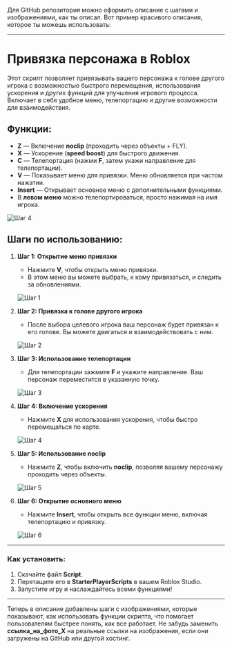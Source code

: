 Для GitHub репозитория можно оформить описание с шагами и изображениями, как ты описал. Вот пример красивого описания, которое ты можешь использовать:

---

# Привязка персонажа в Roblox

Этот скрипт позволяет привязывать вашего персонажа к голове другого игрока с возможностью быстрого перемещения, использования ускорения и других функций для улучшения игрового процесса. Включает в себя удобное меню, телепортацию и другие возможности для взаимодействия.

## Функции:
- **Z** — Включение **noclip** (проходить через объекты + FLY).
- **X** — Ускорение (**speed boost**) для быстрого движения.
- **C** — Телепортация (нажми **F**, затем укажи направление для телепортации).
- **V** — Показывает меню для привязки. Меню обновляется при частом нажатии.
- **Insert** — Открывает основное меню с дополнительными функциями.
- В **левом меню** можно телепортироваться, просто нажимая на имя игрока.

![Шаг 4](https://media.discordapp.net/attachments/1343257652217778267/1343258675166449664/image.png?ex=67bc9ea0&is=67bb4d20&hm=20a5a9a549f89278e7368d1e362a7ff3435d7cc0d726b9a46248680027313f9e&=&format=webp&quality=lossless&width=1216&height=684)

## Шаги по использованию:

1. **Шаг 1: Открытие меню привязки**
    - Нажмите **V**, чтобы открыть меню привязки.
    - В этом меню вы можете выбрать, к кому привязаться, и следить за обновлениями.

    ![Шаг 1](ссылка_на_фото_1)

2. **Шаг 2: Привязка к голове другого игрока**
    - После выбора целевого игрока ваш персонаж будет привязан к его голове. Вы можете двигаться и взаимодействовать с ним.

    ![Шаг 2](ссылка_на_фото_2)

3. **Шаг 3: Использование телепортации**
    - Для телепортации зажмите **F** и укажите направление. Ваш персонаж переместится в указанную точку.

    ![Шаг 3](ссылка_на_фото_3)

4. **Шаг 4: Включение ускорения**
    - Нажмите **X** для использования ускорения, чтобы быстро перемещаться по карте.

    ![Шаг 4](ссылка_на_фото_4)

5. **Шаг 5: Использование noclip**
    - Нажмите **Z**, чтобы включить **noclip**, позволяя вашему персонажу проходить через объекты.

    ![Шаг 5](ссылка_на_фото_5)

6. **Шаг 6: Открытие основного меню**
    - Нажмите **Insert**, чтобы открыть все функции меню, включая телепортацию и привязку.

    ![Шаг 6](ссылка_на_фото_6)

---

### Как установить:
1. Скачайте файл **Script**.
2. Перетащите его в **StarterPlayerScripts** в вашем Roblox Studio.
3. Запустите игру и наслаждайтесь всеми функциями!

---

Теперь в описание добавлены шаги с изображениями, которые показывают, как использовать функции скрипта, что помогает пользователям быстрее понять, как все работает. Не забудь заменить **ссылка_на_фото_X** на реальные ссылки на изображения, если они загружены на GitHub или другой хостинг.
